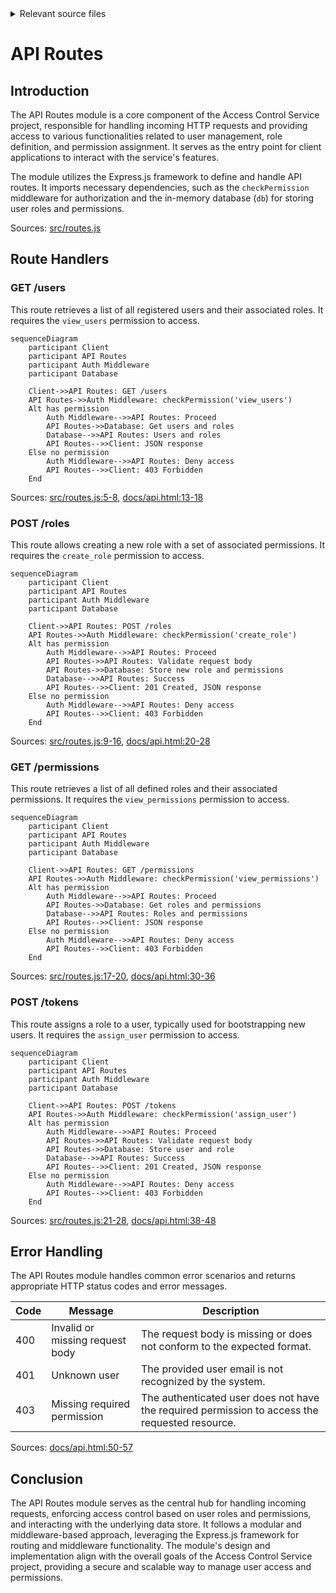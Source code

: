 <details>
<summary>Relevant source files</summary>

The following files were used as context for generating this wiki page:

- [src/routes.js](https://github.com/agattani123/access-control-service/blob/main/src/routes.js)
- [docs/api.html](https://github.com/agattani123/access-control-service/blob/main/docs/api.html)

</details>

# API Routes

## Introduction

The API Routes module is a core component of the Access Control Service project, responsible for handling incoming HTTP requests and providing access to various functionalities related to user management, role definition, and permission assignment. It serves as the entry point for client applications to interact with the service's features.

The module utilizes the Express.js framework to define and handle API routes. It imports necessary dependencies, such as the `checkPermission` middleware for authorization and the in-memory database (`db`) for storing user roles and permissions.

Sources: [src/routes.js]()

## Route Handlers

### GET /users

This route retrieves a list of all registered users and their associated roles. It requires the `view_users` permission to access.

```mermaid
sequenceDiagram
    participant Client
    participant API Routes
    participant Auth Middleware
    participant Database

    Client->>API Routes: GET /users
    API Routes->>Auth Middleware: checkPermission('view_users')
    Alt has permission
        Auth Middleware-->>API Routes: Proceed
        API Routes->>Database: Get users and roles
        Database-->>API Routes: Users and roles
        API Routes-->>Client: JSON response
    Else no permission
        Auth Middleware-->>API Routes: Deny access
        API Routes-->>Client: 403 Forbidden
    End
```

Sources: [src/routes.js:5-8](), [docs/api.html:13-18]()

### POST /roles

This route allows creating a new role with a set of associated permissions. It requires the `create_role` permission to access.

```mermaid
sequenceDiagram
    participant Client
    participant API Routes
    participant Auth Middleware
    participant Database

    Client->>API Routes: POST /roles
    API Routes->>Auth Middleware: checkPermission('create_role')
    Alt has permission
        Auth Middleware-->>API Routes: Proceed
        API Routes->>API Routes: Validate request body
        API Routes->>Database: Store new role and permissions
        Database-->>API Routes: Success
        API Routes-->>Client: 201 Created, JSON response
    Else no permission
        Auth Middleware-->>API Routes: Deny access
        API Routes-->>Client: 403 Forbidden
    End
```

Sources: [src/routes.js:9-16](), [docs/api.html:20-28]()

### GET /permissions

This route retrieves a list of all defined roles and their associated permissions. It requires the `view_permissions` permission to access.

```mermaid
sequenceDiagram
    participant Client
    participant API Routes
    participant Auth Middleware
    participant Database

    Client->>API Routes: GET /permissions
    API Routes->>Auth Middleware: checkPermission('view_permissions')
    Alt has permission
        Auth Middleware-->>API Routes: Proceed
        API Routes->>Database: Get roles and permissions
        Database-->>API Routes: Roles and permissions
        API Routes-->>Client: JSON response
    Else no permission
        Auth Middleware-->>API Routes: Deny access
        API Routes-->>Client: 403 Forbidden
    End
```

Sources: [src/routes.js:17-20](), [docs/api.html:30-36]()

### POST /tokens

This route assigns a role to a user, typically used for bootstrapping new users. It requires the `assign_user` permission to access.

```mermaid
sequenceDiagram
    participant Client
    participant API Routes
    participant Auth Middleware
    participant Database

    Client->>API Routes: POST /tokens
    API Routes->>Auth Middleware: checkPermission('assign_user')
    Alt has permission
        Auth Middleware-->>API Routes: Proceed
        API Routes->>API Routes: Validate request body
        API Routes->>Database: Store user and role
        Database-->>API Routes: Success
        API Routes-->>Client: 201 Created, JSON response
    Else no permission
        Auth Middleware-->>API Routes: Deny access
        API Routes-->>Client: 403 Forbidden
    End
```

Sources: [src/routes.js:21-28](), [docs/api.html:38-48]()

## Error Handling

The API Routes module handles common error scenarios and returns appropriate HTTP status codes and error messages.

| Code | Message                    | Description                                                |
|------|-----------------------------|------------------------------------------------------------|
| 400  | Invalid or missing request body | The request body is missing or does not conform to the expected format. |
| 401  | Unknown user                   | The provided user email is not recognized by the system. |
| 403  | Missing required permission    | The authenticated user does not have the required permission to access the requested resource. |

Sources: [docs/api.html:50-57]()

## Conclusion

The API Routes module serves as the central hub for handling incoming requests, enforcing access control based on user roles and permissions, and interacting with the underlying data store. It follows a modular and middleware-based approach, leveraging the Express.js framework for routing and middleware functionality. The module's design and implementation align with the overall goals of the Access Control Service project, providing a secure and scalable way to manage user access and permissions.